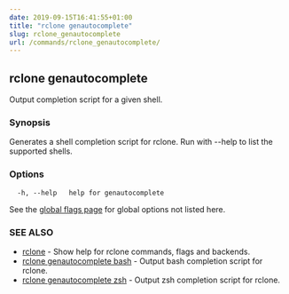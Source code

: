 ```yaml
---
date: 2019-09-15T16:41:55+01:00
title: "rclone genautocomplete"
slug: rclone_genautocomplete
url: /commands/rclone_genautocomplete/
---
```

## rclone genautocomplete

Output completion script for a given shell.

### Synopsis


Generates a shell completion script for rclone.
Run with --help to list the supported shells.


### Options

```
  -h, --help   help for genautocomplete
```

See the [global flags page](/flags/) for global options not listed here.

### SEE ALSO

* [rclone](/commands/rclone/)	 - Show help for rclone commands, flags and backends.
* [rclone genautocomplete bash](/commands/rclone_genautocomplete_bash/)	 - Output bash completion script for rclone.
* [rclone genautocomplete zsh](/commands/rclone_genautocomplete_zsh/)	 - Output zsh completion script for rclone.

